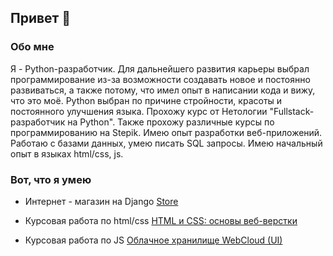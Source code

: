 ## Привет 👋

### Обо мне

Я - Python-разработчик. Для дальнейшего развития карьеры выбрал программирование из-за возможности создавать новое и постоянно развиваться, а также потому, что имел опыт в написании кода и вижу, что это моё.
Python выбран по причине стройности, красоты и постоянного улучшения языка. Прохожу курс от Нетологии "Fullstack-разработчик на Python". Также прохожу различные курсы по программированию на Stepik. Имею опыт разработки веб-приложений. Работаю с базами данных, умею писать SQL запросы.
Имею начальный опыт в языках html/css, js.

### Вот, что я умею
+ Интернет - магазин на Django [Store](https://github.com/Ildar2805/store-django)

+ Курсовая работа по html/css [HTML и CSS: основы веб-верстки](https://github.com/Ildar2805/Course_work---html-css)

+ Курсовая работа по JS [Облачное хранилище WebCloud (UI)](https://github.com/Ildar2805/js-diplom)
